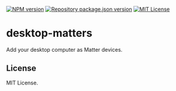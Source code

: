 [![NPM version](https://img.shields.io/npm/v/desktop-matters?color=%23cb3837&style=flat-square)](https://www.npmjs.com/package/desktop-matters)
[![Repository package.json version](https://img.shields.io/github/package-json/v/vilic/desktop-matters?color=%230969da&label=repo&style=flat-square)](./package.json)
[![MIT License](https://img.shields.io/badge/license-MIT-999999?style=flat-square)](./LICENSE)

# desktop-matters

Add your desktop computer as Matter devices.

## License

MIT License.
